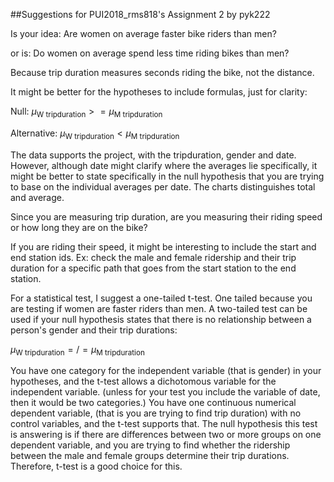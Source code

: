 ##Suggestions for PUI2018_rms818's Assignment 2 by pyk222

Is your idea:
Are women on average faster bike riders than men?

or is:
Do women on average spend less time riding bikes than men?

Because trip duration measures seconds riding the bike, not the distance.

It might be better for the hypotheses to include formulas, just for clarity:

Null:
${\mu_{\mathrm{{W\:tripduration}}}} >= {\mu_{\mathrm{M\:tripduration}}}$

Alternative:
${\mu_{\mathrm{{W\:tripduration}}}} < {\mu_{\mathrm{M\:tripduration}}}$

The data supports the project, with the tripduration, gender and date. 
However, although date might clarify where the averages lie specifically, it might be better to state specifically in the null hypothesis that you are trying to base on the individual averages per date. 
The charts distinguishes total and average.

Since you are measuring trip duration, are you measuring their riding speed or how long they are on the bike?

If you are riding their speed, it might be interesting to include the start and end station ids. Ex: check the male and female ridership and their trip duration for a specific path that goes from the start station to the end station.

For a statistical test, I suggest a one-tailed t-test. 
One tailed because you are testing if women are faster riders than men. 
A two-tailed test can be used if your null hypothesis states that there is no relationship between a person's gender and their trip durations:

${\mu_{\mathrm{{W\:tripduration}}}} =/= {\mu_{\mathrm{M\:tripduration}}}$

You have one category for the independent variable (that is gender) in your hypotheses, and the t-test allows a dichotomous variable for the independent variable. 
(unless for your test you include the variable of date, then it would be two categories.) 
You have one continuous numerical dependent variable, (that is you are trying to find trip duration) with no control variables, and the t-test supports that. 
The null hypothesis this test is answering is if there are differences between two or more groups on one dependent variable, and you are trying to find whether the ridership between the male and female groups determine their trip durations. 
Therefore, t-test is a good choice for this.
